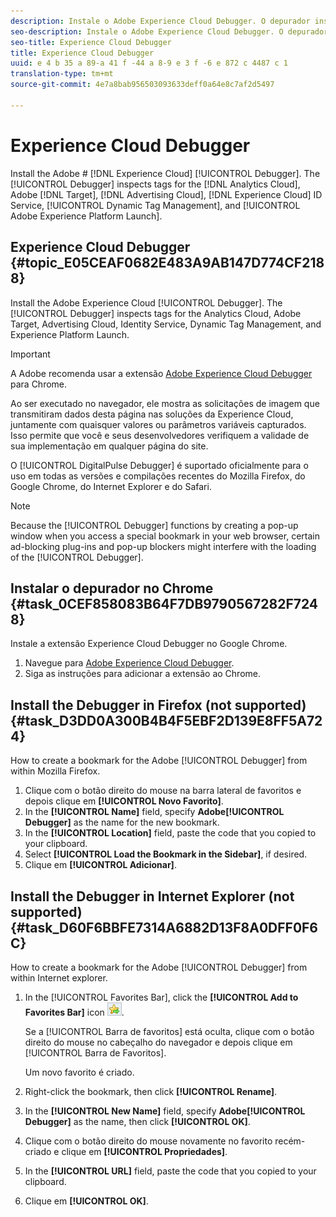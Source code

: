 ```yaml
---
description: Instale o Adobe Experience Cloud Debugger. O depurador inspeciona tags para o Analytics Cloud, Adobe Target, Advertising Cloud, Identity Service, Gerenciamento dinâmico de tags e Launch Platform Launch.
seo-description: Instale o Adobe Experience Cloud Debugger. O depurador inspeciona tags para o Analytics Cloud, Adobe Target, Advertising Cloud, Identity Service, Gerenciamento dinâmico de tags e Launch Platform Launch.
seo-title: Experience Cloud Debugger
title: Experience Cloud Debugger
uuid: e 4 b 35 a 89-a 41 f -44 a 8-9 e 3 f -6 e 872 c 4487 c 1
translation-type: tm+mt
source-git-commit: 4e7a8bab956503093633deff0a64e8c7af2d5497

---
```



# Experience Cloud Debugger

Install the Adobe # [!DNL Experience Cloud] [!UICONTROL Debugger]. The [!UICONTROL Debugger] inspects tags for the [!DNL Analytics Cloud], Adobe [!DNL Target], [!DNL Advertising Cloud], [!DNL Experience Cloud] ID Service, [!UICONTROL Dynamic Tag Management], and [!UICONTROL Adobe Experience Platform Launch].

## Experience Cloud Debugger {#topic_E05CEAF0682E483A9AB147D774CF2188}

Install the Adobe Experience Cloud [!UICONTROL Debugger]. The [!UICONTROL Debugger] inspects tags for the Analytics Cloud, Adobe Target, Advertising Cloud, Identity Service, Dynamic Tag Management, and Experience Platform Launch.

>[!IMPORTANT]
>
>A Adobe recomenda usar a extensão [Adobe Experience Cloud Debugger](https://chrome.google.com/webstore/detail/adobe-experience-cloud-de/ocdmogmohccmeicdhlhhgepeaijenapj) para Chrome.

Ao ser executado no navegador, ele mostra as solicitações de imagem que transmitiram dados desta página nas soluções da Experience Cloud, juntamente com quaisquer valores ou parâmetros variáveis capturados. Isso permite que você e seus desenvolvedores verifiquem a validade de sua implementação em qualquer página do site.

O [!UICONTROL DigitalPulse Debugger] é suportado oficialmente para o uso em todas as versões e compilações recentes do Mozilla Firefox, do Google Chrome, do Internet Explorer e do Safari.

>[!NOTE]
>
>Because the [!UICONTROL Debugger] functions by creating a pop-up window when you access a special bookmark in your web browser, certain ad-blocking plug-ins and pop-up blockers might interfere with the loading of the [!UICONTROL Debugger].

## Instalar o depurador no Chrome {#task_0CEF858083B64F7DB9790567282F7248}

Instale a extensão Experience Cloud Debugger no Google Chrome.

1. Navegue para [Adobe Experience Cloud Debugger](https://chrome.google.com/webstore/detail/adobe-experience-cloud-de/ocdmogmohccmeicdhlhhgepeaijenapj).
1. Siga as instruções para adicionar a extensão ao Chrome.

## Install the Debugger in Firefox (not supported) {#task_D3DD0A300B4B4F5EBF2D139E8FF5A724}

How to create a bookmark for the Adobe [!UICONTROL Debugger] from within Mozilla Firefox.

1. Clique com o botão direito do mouse na barra lateral de favoritos e depois clique em **[!UICONTROL Novo Favorito]**.
1. In the **[!UICONTROL Name]** field, specify **Adobe[!UICONTROL Debugger]** as the name for the new bookmark.
1. In the **[!UICONTROL Location]** field, paste the code that you copied to your clipboard.
1. Select **[!UICONTROL Load the Bookmark in the Sidebar]**, if desired.
1. Clique em **[!UICONTROL Adicionar]**.

## Install the Debugger in Internet Explorer (not supported) {#task_D60F6BBFE7314A6882D13F8A0DFF0F6C}

How to create a bookmark for the Adobe [!UICONTROL Debugger] from within Internet explorer.

1. In the [!UICONTROL Favorites Bar], click the **[!UICONTROL Add to Favorites Bar]** icon ![Image](assets/icon_add_to_favorites_bar.png).

   Se a [!UICONTROL Barra de favoritos] está oculta, clique com o botão direito do mouse no cabeçalho do navegador e depois clique em [!UICONTROL Barra de Favoritos].

   Um novo favorito é criado.

1. Right-click the bookmark, then click **[!UICONTROL Rename]**.
1. In the **[!UICONTROL New Name]** field, specify **Adobe[!UICONTROL Debugger]** as the name, then click **[!UICONTROL OK]**.
1. Clique com o botão direito do mouse novamente no favorito recém-criado e clique em **[!UICONTROL Propriedades]**.
1. In the **[!UICONTROL URL]** field, paste the code that you copied to your clipboard.
1. Clique em **[!UICONTROL OK]**.
